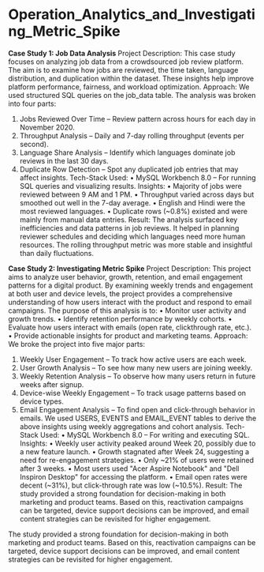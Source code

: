 # Operation_Analytics_and_Investigating_Metric_Spike
**Case Study 1: Job Data Analysis**
Project Description:
This case study focuses on analyzing job data from a crowdsourced job review platform. The aim is to examine how jobs are reviewed, the time taken, language distribution, and duplication within the dataset. These insights help improve platform performance, fairness, and workload optimization.
Approach:
We used structured SQL queries on the job_data table. The analysis was broken into four parts:
1.	Jobs Reviewed Over Time – Review pattern across hours for each day in November 2020.
2.	Throughput Analysis – Daily and 7-day rolling throughput (events per second).
3.	Language Share Analysis – Identify which languages dominate job reviews in the last 30 days.
4.	Duplicate Row Detection – Spot any duplicated job entries that may affect insights.
 Tech-Stack Used:
•	MySQL Workbench 8.0 – For running SQL queries and visualizing results.
 Insights:
•	Majority of jobs were reviewed between 9 AM and 1 PM.
•	Throughput varied across days but smoothed out well in the 7-day average.
•	English and Hindi were the most reviewed languages.
•	Duplicate rows (~0.8%) existed and were mainly from manual data entries.
Result:
The analysis surfaced key inefficiencies and data patterns in job reviews. It helped in planning reviewer schedules and deciding which languages need more human resources. The rolling throughput metric was more stable and insightful than daily fluctuations.

**Case Study 2: Investigating Metric Spike**
Project Description:
This project aims to analyze user behavior, growth, retention, and email engagement patterns for a digital product. By examining weekly trends and engagement at both user and device levels, the project provides a comprehensive understanding of how users interact with the product and respond to email campaigns.
The purpose of this analysis is to:
•	Monitor user activity and growth trends.
•	Identify retention performance by weekly cohorts.
•	Evaluate how users interact with emails (open rate, clickthrough rate, etc.).
•	Provide actionable insights for product and marketing teams.
Approach:
We broke the project into five major parts:
1.	Weekly User Engagement – To track how active users are each week.
2.	User Growth Analysis – To see how many new users are joining weekly.
3.	Weekly Retention Analysis – To observe how many users return in future weeks after signup.
4.	Device-wise Weekly Engagement – To track usage patterns based on device types.
5.	Email Engagement Analysis – To find open and click-through behavior in emails.
We used USERS, EVENTS and EMAIL_EVENT tables to derive the above insights using weekly aggregations and cohort analysis.
Tech-Stack Used:
•	MySQL Workbench 8.0 – For writing and executing SQL.
Insights:
•	Weekly user activity peaked around Week 20, possibly due to a new feature launch.
•	Growth stagnated after Week 24, suggesting a need for re-engagement strategies.
•	Only ~21% of users were retained after 3 weeks.
•	Most users used "Acer Aspire Notebook" and "Dell Inspiron Desktop" for accessing the platform.
•	Email open rates were decent (~31%), but click-through rate was low (~10.5%).
Result:
The study provided a strong foundation for decision-making in both marketing and product teams. Based on this, reactivation campaigns can be targeted, device support decisions can be improved, and email content strategies can be revisited for higher engagement.

The study provided a strong foundation for decision-making in both marketing and product teams. Based on this, reactivation campaigns can be targeted, device support decisions can be improved, and email content strategies can be revisited for higher engagement.
